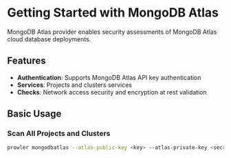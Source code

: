 # Getting Started with MongoDB Atlas

MongoDB Atlas provider enables security assessments of MongoDB Atlas cloud database deployments.

## Features

- **Authentication**: Supports MongoDB Atlas API key authentication
- **Services**: Projects and clusters services
- **Checks**: Network access security and encryption at rest validation

## Basic Usage

### Scan All Projects and Clusters

```bash
prowler mongodbatlas --atlas-public-key <key> --atlas-private-key <secret>
```
